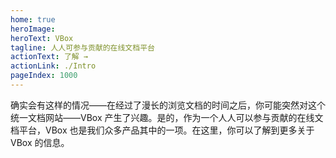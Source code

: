 ```yaml
---
home: true
heroImage:
heroText: VBox
tagline: 人人可参与贡献的在线文档平台
actionText: 了解 →
actionLink: ./Intro
pageIndex: 1000
---
```


确实会有这样的情况——在经过了漫长的浏览文档的时间之后，你可能突然对这个统一文档网站——VBox 产生了兴趣。是的，作为一个人人可以参与贡献的在线文档平台，VBox 也是我们众多产品其中的一项。在这里，你可以了解到更多关于 VBox 的信息。
